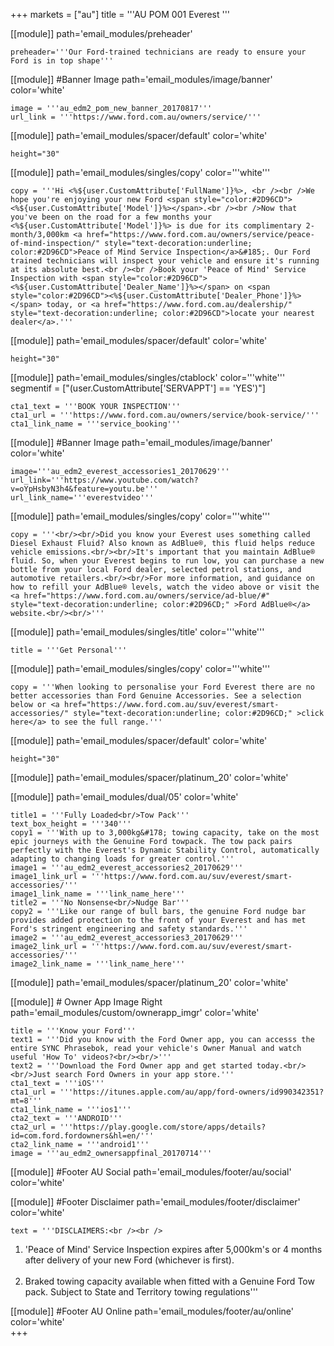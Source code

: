 +++
markets = ["au"]
title = '''AU POM 001 Everest '''

[[module]]
path='email_modules/preheader'

	preheader='''Our Ford-trained technicians are ready to ensure your Ford is in top shape'''
    

[[module]] #Banner Image
path='email_modules/image/banner'
color='white'

	image = '''au_edm2_pom_new_banner_20170817'''
	url_link = '''https://www.ford.com.au/owners/service/'''
    
[[module]]
path='email_modules/spacer/default'
color='white'

	height="30"
    
[[module]]
path='email_modules/singles/copy'
color='''white'''

	copy = '''Hi <%${user.CustomAttribute['FullName']}%>, <br /><br />We hope you're enjoying your new Ford <span style="color:#2D96CD"><%${user.CustomAttribute['Model']}%></span>.<br /><br />Now that you've been on the road for a few months your <%${user.CustomAttribute['Model']}%> is due for its complimentary 2-month/3,000km <a href="https://www.ford.com.au/owners/service/peace-of-mind-inspection/" style="text-decoration:underline; color:#2D96CD">Peace of Mind Service Inspection</a>&#185;. Our Ford trained technicians will inspect your vehicle and ensure it's running at its absolute best.<br /><br />Book your 'Peace of Mind' Service Inspection with <span style="color:#2D96CD"><%${user.CustomAttribute['Dealer_Name']}%></span> on <span style="color:#2D96CD"><%${user.CustomAttribute['Dealer_Phone']}%></span> today, or <a href="https://www.ford.com.au/dealership/" style="text-decoration:underline; color:#2D96CD">locate your nearest dealer</a>.'''

[[module]]
path='email_modules/spacer/default'
color='white'

	height="30"

[[module]]
path='email_modules/singles/ctablock'
color='''white'''
segmentif = ["(user.CustomAttribute['SERVAPPT'] == 'YES')"]

	cta1_text = '''BOOK YOUR INSPECTION'''
	cta1_url = '''https://www.ford.com.au/owners/service/book-service/'''
	cta1_link_name = '''service_booking'''

[[module]] #Banner Image
path='email_modules/image/banner'
color='white'

	image='''au_edm2_everest_accessories1_20170629'''
	url_link='''https://www.youtube.com/watch?v=oYpHsbyN3h4&feature=youtu.be'''
	url_link_name='''everestvideo'''
    
[[module]]
path='email_modules/singles/copy'
color='''white'''

	copy = '''<br/><br/>Did you know your Everest uses something called Diesel Exhaust Fluid? Also known as AdBlue®, this fluid helps reduce vehicle emissions.<br/><br/>It's important that you maintain AdBlue® fluid. So, when your Everest begins to run low, you can purchase a new bottle from your local Ford dealer, selected petrol stations, and automotive retailers.<br/><br/>For more information, and guidance on how to refill your AdBlue® levels, watch the video above or visit the <a href="https://www.ford.com.au/owners/service/ad-blue/#" style="text-decoration:underline; color:#2D96CD;" >Ford AdBlue®</a> website.<br/><br/>'''  
    
[[module]]
path='email_modules/singles/title'
color='''white'''

	title = '''Get Personal'''   
    
[[module]]
path='email_modules/singles/copy'
color='''white'''

	copy = '''When looking to personalise your Ford Everest there are no better accessories than Ford Genuine Accessories. See a selection below or <a href="https://www.ford.com.au/suv/everest/smart-accessories/" style="text-decoration:underline; color:#2D96CD;" >click here</a> to see the full range.'''    
    
[[module]]
path='email_modules/spacer/default'
color='white'

	height="30"

[[module]]
path='email_modules/spacer/platinum_20'
color='white'

[[module]]
path='email_modules/dual/05'
color='white'

	title1 = '''Fully Loaded<br/>Tow Pack'''
	text_box_height = '''340'''
	copy1 = '''With up to 3,000kg&#178; towing capacity, take on the most epic journeys with the Genuine Ford towpack. The tow pack pairs perfectly with the Everest's Dynamic Stability Control, automatically adapting to changing loads for greater control.'''
	image1 = '''au_edm2_everest_accessories2_20170629'''
	image1_link_url = '''https://www.ford.com.au/suv/everest/smart-accessories/'''
	image1_link_name = '''link_name_here'''
	title2 = '''No Nonsense<br/>Nudge Bar'''
	copy2 = '''Like our range of bull bars, the genuine Ford nudge bar provides added protection to the front of your Everest and has met Ford's stringent engineering and safety standards.'''
	image2 = '''au_edm2_everest_accessories3_20170629'''
	image2_link_url = '''https://www.ford.com.au/suv/everest/smart-accessories/'''
	image2_link_name = '''link_name_here'''
    
[[module]]
path='email_modules/spacer/platinum_20'
color='white'

[[module]] # Owner App Image Right
path='email_modules/custom/ownerapp_imgr'
color='white'

	title = '''Know your Ford'''
	text1 = '''Did you know with the Ford Owner app, you can accesss the entire SYNC Phrasebok, read your vehicle's Owner Manual and watch useful 'How To' videos?<br/><br/>'''
	text2 = '''Download the Ford Owner app and get started today.<br/><br/>Just search Ford Owners in your app store.'''
	cta1_text = '''iOS'''
	cta1_url = '''https://itunes.apple.com/au/app/ford-owners/id990342351?mt=8'''
	cta1_link_name = '''ios1'''
	cta2_text = '''ANDROID'''
	cta2_url = '''https://play.google.com/store/apps/details?id=com.ford.fordowners&hl=en/'''
	cta2_link_name = '''android1'''
	image = '''au_edm2_ownersappfinal_20170714'''

[[module]] #Footer AU Social
path='email_modules/footer/au/social'
color='white'

[[module]] #Footer Disclaimer 
path='email_modules/footer/disclaimer'
color='white'

	text = '''DISCLAIMERS:<br /><br />
1) 'Peace of Mind' Service Inspection expires after 5,000km's or 4 months after delivery of your new Ford (whichever is first).<br /><br />
2) Braked towing capacity available when fitted with a Genuine Ford Tow pack. Subject to State and Territory towing regulations'''

[[module]] #Footer AU Online
path='email_modules/footer/au/online'
color='white'    
+++